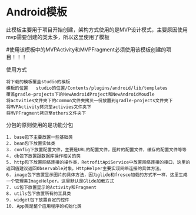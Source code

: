 # Android模板
此模板主要用于项目开始创建，架构方式使用的是MVP设计模式，主要原因使用mvp需要创建的类太多，所以这里使用了模板

#使用该模板中的MVPActivity和MVPFragment必须使用该模板创建的项目！！！

使用方式

    将下载的模板覆盖studio的模板
    模板的位置   studio的位置/Contents/plugins/android/lib/templates
    覆盖gradle-projects下的NewAndroidProject和NewAndroidMoudle
    将actvities文件夹下的common文件夹拷贝一份放置到gradle-projects文件夹下
    将MVPActivity拷贝至activies文件夹下
    将MVPFragment拷贝至others文件夹下



分包的原则使用的是功能分包

```
1. base包下主要放置一些基础类
2. bean包下放置实体类
3. config下放置配置文件，主要是URL的配置文件，图片的配置文件，缓存的配置文件等等
4. db包下放置跟数据库操作相关的类
5. http包下放置网络连接的操作类，RetrofitApiService中放置网络连接的接口，这里的返回值建议返回Observable对象。HttpHelper主要实现网络连接的具体方法。
6. image包下放置显示图片的具体方法，因为glide和fresco加载的方式不一样，这里生成一个管理类ImageHelper。这里默认是Glide加载方式
7. ui包下放置显示的Activity和Fragment
8. utils包下放置所有的工具类
9. widget包下放置自定的控件
10. App类是整个应用程序的初始化类
 
```


 